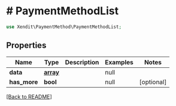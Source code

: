 # # PaymentMethodList


```php
use Xendit\PaymentMethod\PaymentMethodList;
```
## Properties

| Name | Type | Description | Examples | Notes |
| ------------ | ------------- | ------------- | ------------- | -------------|
| **data** | [**array**](PaymentMethod.md) |  | null |  |
| **has_more** | **bool** |  | null |  [optional] |


[[Back to README]](../../README.md)
